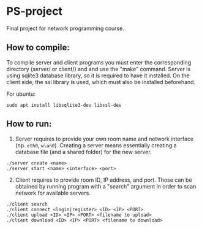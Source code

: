# PS-project
Final project for network programming course.

## How to compile:
To compile server and client programs you must enter the corresponding directory (server/ or client/) and and use the "make" command.
Server is using sqlite3 database library, so it is required to have it installed. On the client side, the ssl library is used, which must also be installed beforehand. 

For ubuntu:
```
sudo apt install libsqlite3-dev libssl-dev
```

## How to run:
1. Server requires to provide your own room name and network interface (np. `eth0`, `wlan0`). Creating a server means essentially creating a database file (and a shared folder) for the new server.
```
./server create <name>
./server start <name> <interface> <port>
```
2. Client requires to provide room ID, IP address, and port. Those can be obtained by running program with a "search" argument in order to scan network for available servers.
```
./client search
./client connect <login|register> <ID> <IP> <PORT>
./client upload <ID> <IP> <PORT> <filename to upload>
./client download <ID> <IP> <PORT> <filename to download>
```
